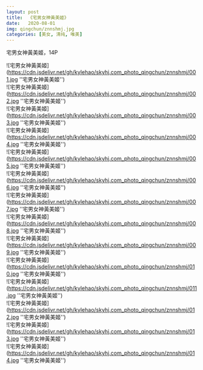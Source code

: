 ```yaml
---
layout: post
title:  《宅男女神黃美姬》
date:   2020-08-01
img: qingchun/znnshmj.jpg
categories: [美女, 清纯, 唯美]
---
```


宅男女神黃美姬，14P

![宅男女神黃美姬](https://cdn.jsdelivr.net/gh/kylehao/skyhj.com_photo_qingchun/znnshmj/001.jpg ''宅男女神黃美姬'') <br>
![宅男女神黃美姬](https://cdn.jsdelivr.net/gh/kylehao/skyhj.com_photo_qingchun/znnshmj/002.jpg ''宅男女神黃美姬'') <br>
![宅男女神黃美姬](https://cdn.jsdelivr.net/gh/kylehao/skyhj.com_photo_qingchun/znnshmj/003.jpg ''宅男女神黃美姬'') <br>
![宅男女神黃美姬](https://cdn.jsdelivr.net/gh/kylehao/skyhj.com_photo_qingchun/znnshmj/004.jpg ''宅男女神黃美姬'') <br>
![宅男女神黃美姬](https://cdn.jsdelivr.net/gh/kylehao/skyhj.com_photo_qingchun/znnshmj/005.jpg ''宅男女神黃美姬'') <br>
![宅男女神黃美姬](https://cdn.jsdelivr.net/gh/kylehao/skyhj.com_photo_qingchun/znnshmj/006.jpg ''宅男女神黃美姬'') <br>
![宅男女神黃美姬](https://cdn.jsdelivr.net/gh/kylehao/skyhj.com_photo_qingchun/znnshmj/007.jpg ''宅男女神黃美姬'') <br>
![宅男女神黃美姬](https://cdn.jsdelivr.net/gh/kylehao/skyhj.com_photo_qingchun/znnshmj/008.jpg ''宅男女神黃美姬'') <br>
![宅男女神黃美姬](https://cdn.jsdelivr.net/gh/kylehao/skyhj.com_photo_qingchun/znnshmj/009.jpg ''宅男女神黃美姬'') <br>
![宅男女神黃美姬](https://cdn.jsdelivr.net/gh/kylehao/skyhj.com_photo_qingchun/znnshmj/010.jpg ''宅男女神黃美姬'') <br>
![宅男女神黃美姬](https://cdn.jsdelivr.net/gh/kylehao/skyhj.com_photo_qingchun/znnshmj/011.jpg ''宅男女神黃美姬'') <br>
![宅男女神黃美姬](https://cdn.jsdelivr.net/gh/kylehao/skyhj.com_photo_qingchun/znnshmj/012.jpg ''宅男女神黃美姬'') <br>
![宅男女神黃美姬](https://cdn.jsdelivr.net/gh/kylehao/skyhj.com_photo_qingchun/znnshmj/013.jpg ''宅男女神黃美姬'') <br>
![宅男女神黃美姬](https://cdn.jsdelivr.net/gh/kylehao/skyhj.com_photo_qingchun/znnshmj/014.jpg ''宅男女神黃美姬'') <br>
